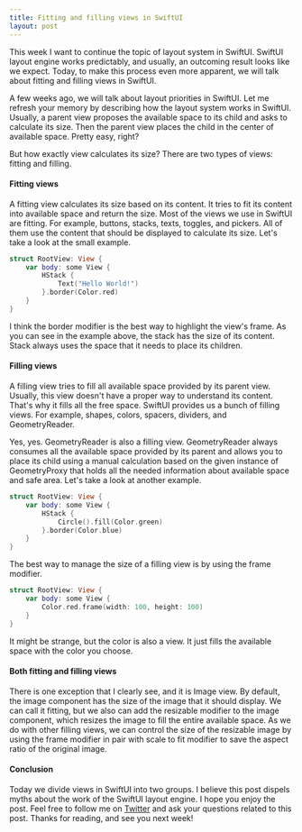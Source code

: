 ```yaml
---
title: Fitting and filling views in SwiftUI
layout: post
---
```


This week I want to continue the topic of layout system in SwiftUI. SwiftUI layout engine works predictably, and usually, an outcoming result looks like we expect. Today, to make this process even more apparent, we will talk about fitting and filling views in SwiftUI.

A few weeks ago, we will talk about layout priorities in SwiftUI. Let me refresh your memory by describing how the layout system works in SwiftUI. Usually, a parent view proposes the available space to its child and asks to calculate its size. Then the parent view places the child in the center of available space. Pretty easy, right?

But how exactly view calculates its size? There are two types of views: fitting and filling.

#### Fitting views
A fitting view calculates its size based on its content. It tries to fit its content into available space and return the size. Most of the views we use in SwiftUI are fitting. For example, buttons, stacks, texts, toggles, and pickers. All of them use the content that should be displayed to calculate its size. Let's take a look at the small example.

```swift
struct RootView: View {
    var body: some View {
        HStack {
            Text("Hello World!")
        }.border(Color.red)
    }
}
```

I think the border modifier is the best way to highlight the view's frame. As you can see in the example above, the stack has the size of its content. Stack always uses the space that it needs to place its children.

#### Filling views
A filling view tries to fill all available space provided by its parent view. Usually, this view doesn't have a proper way to understand its content. That's why it fills all the free space. SwiftUI provides us a bunch of filling views. For example, shapes, colors, spacers, dividers, and GeometryReader. 

Yes, yes. GeometryReader is also a filling view. GeometryReader always consumes all the available space provided by its parent and allows you to place its child using a manual calculation based on the given instance of GeometryProxy that holds all the needed information about available space and safe area. Let's take a look at another example.

```swift
struct RootView: View {
    var body: some View {
        HStack {
            Circle().fill(Color.green)
        }.border(Color.blue)
    }
}
```

The best way to manage the size of a filling view is by using the frame modifier. 

```swift
struct RootView: View {
    var body: some View {
        Color.red.frame(width: 100, height: 100)
    }
}
```

It might be strange, but the color is also a view. It just fills the available space with the color you choose.

#### Both fitting and filling views
There is one exception that I clearly see, and it is Image view. By default, the image component has the size of the image that it should display. We can call it fitting, but we also can add the resizable modifier to the image component, which resizes the image to fill the entire available space. As we do with other filling views, we can control the size of the resizable image by using the frame modifier in pair with scale to fit modifier to save the aspect ratio of the original image.

#### Conclusion
Today we divide views in SwiftUI into two groups. I believe this post dispels myths about the work of the SwiftUI layout engine. I hope you enjoy the post. Feel free to follow me on [Twitter](https://twitter.com/mecid) and ask your questions related to this post. Thanks for reading, and see you next week!